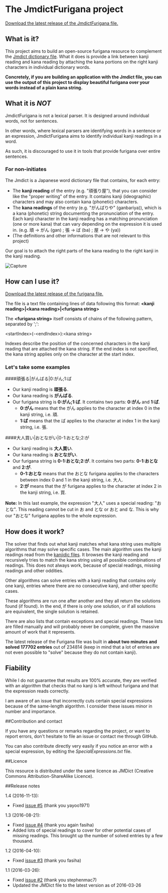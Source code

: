# The JmdictFurigana project

[Download the latest release of the JmdictFurigana file.](https://github.com/Doublevil/JmdictFurigana/releases/latest)

## What is it?

This project aims to build an open-source furigana resource to complement the [Jmdict dictionary file](http://www.edrdg.org/jmdict/j_jmdict.html).
What it does is provide a link between kanji reading and kana reading by attaching the kana portions on the right kanji characters in individual dictionary words.

**Concretely, if you are building an application with the Jmdict file, you can use the output of this project to display beautiful furigana over your words instead of a plain kana string.**

## What it is *NOT*

JmdictFurigana is not a lexical parser. It is designed around individual words, not for sentences.

In other words, where lexical parsers are identifying words in a sentence or an expression, JmdictFurigana aims to identify individual kanji readings in a word.

As such, it is discouraged to use it in tools that provide furigana over entire sentences.

### For non-initiates

The Jmdict is a Japanese word dictionary file that contains, for each entry:
- The **kanji reading** of the entry (e.g. "頑張り屋"), that you can consider like the "proper writing" of the entry. It contains kanji (ideographic) characters and may also contain kana (phonetic) characters.
- The **kana readings** of the entry (e.g. "がんばりや" (ganbariya)), which is a kana (phonetic) string documenting the pronunciation of the entry. Each kanji character in the kanji reading has a matching pronunciation (one or more kana) that can vary depending on the expression it is used in. (e.g. 頑 -> がん (gan) ; 張 -> ば (ba) ; 屋 -> や (ya))
- (The definitions and other informations that are not relevant to this project)

Our goal is to attach the right parts of the kana reading to the right kanji in the kanji reading.

![Capture](http://houhou-srs.com/file/Furigana2.png)

## How can I use it?

[Download the latest release of the furigana file.](https://github.com/Doublevil/JmdictFurigana/releases/latest)

The file is a text file containing lines of data following this format:
**&lt;kanji reading>|&lt;kana reading>|&lt;furigana string>**

The **&lt;furigana string>** itself consists of chains of the following pattern, separated by ';':

&lt;startIndex>(-&lt;endIndex>):&lt;kana string>

Indexes describe the position of the concerned characters in the kanji reading that are attached the kana string.
If the end index is not specified, the kana string applies only on the character at the start index.

### Let's take some examples

####頑張る|がんばる|0:がん;1:ば
- Our kanji reading is **頑張る**.
- Our kana reading is **がんばる**.
- Our furigana string is **0:がん;1:ば**. It contains two parts: **0:がん** and **1:ば**.
  - **0:がん** means that the がん applies to the character at index 0 in the kanji string, i.e. 頑.
  - **1:ば** means that the ば applies to the character at index 1 in the kanji string, i.e. 張.

####大人買い|おとながい|0-1:おとな;2:が
- Our kanji reading is **大人買い**.
- Our kana reading is **おとながい**.
- Our furigana string is **0-1:おとな;2:が**. It contains two parts: **0-1:おとな** and **2:が**.
  - **0-1:おとな** means that the おとな furigana applies to the characters between index 0 and 1 in the kanji string, i.e. 大人.
  - **2:が** means that the が furigana applies to the character at index 2 in the kanji string, i.e. 買.

**Note:** In this last example, the expression "大人" uses a special reading: "おとな". This reading cannot be cut in お and とな or おと and な. This is why our "おとな" furigana applies to the whole expression.

## How does it work?

The solver that finds out what kanji matches what kana string uses multiple algorithms that may solve specific cases.
The main algorithm uses the kanji readings read from the [kanjidic files](http://www.csse.monash.edu.au/~jwb/kanjidic.html). It browses the kanji reading and recursively tries to match the kana string using all possible combinations of readings.
This does not always work, because of special readings, missing readings and other oddities.

Other algorithms can solve entries with a kanji reading that contains only one kanji, entries where there are no consecutive kanji, and other specific cases.

These algorithms are run one after another and they all return the solutions found (if found). In the end, if there is only one solution, or if all solutions are equivalent, the single solution is retained.

There are also lists that contain exceptions and special readings. These lists are filled manually and will probably never be complete, given the massive amount of work that it represents.

The latest release of the Furigana file was built in **about two minutes and solved 177702 entries** out of 234814 (keep in mind that a lot of entries are not even possible to "solve" because they do not contain kanji).

## Fiability

While I do not guarantee that results are 100% accurate, they are verified with an algorithm that checks that no kanji is left without furigana and that the expression reads correctly.

I am aware of an issue that incorrectly cuts certain special expressions because of the same-length algorithm. I consider these issues minor in number and importance.

##Contribution and contact

If you have any questions or remarks regarding the project, or want to report errors, don't hesitate to file an issue or contact me through GitHub.

You can also contribute directly very easily if you notice an error with a special expression, by editing the *SpecialExpressions.txt* file.

##Licence

This resource is distributed under the same licence as JMDict (Creative Commons Attribution-ShareAlike Licence).

##Release notes

1.4 (2016-11-13):
- Fixed [issue #5](https://github.com/Doublevil/JmdictFurigana/issues/5) (thank you yayoo1971)

1.3 (2016-08-21):
- Fixed [issue #4](https://github.com/Doublevil/JmdictFurigana/issues/4) (thank you again fasiha)
- Added lots of special readings to cover for other potential cases of missing readings. This brought up the number of solved entries by a few thousand.

1.2 (2016-04-10):
- Fixed [issue #3](https://github.com/Doublevil/JmdictFurigana/issues/3) (thank you fasiha)

1.1 (2016-03-26):
- Fixed [issue #2](https://github.com/Doublevil/JmdictFurigana/issues/2) (thank you stephenmac7)
- Updated the JMDict file to the latest version as of 2016-03-26
